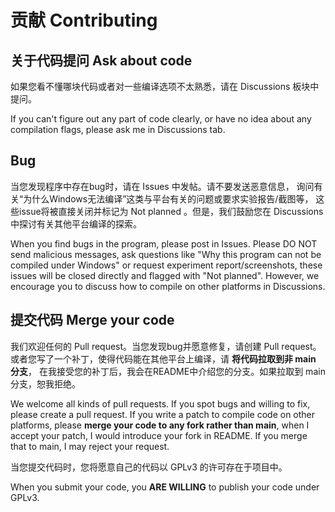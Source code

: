 # 贡献 Contributing

## 关于代码提问 Ask about code

如果您看不懂哪块代码或者对一些编译选项不太熟悉，请在 Discussions 板块中提问。

If you can't figure out any part of code clearly, or have no idea about any
compilation flags, please ask me in Discussions tab.

## Bug

当您发现程序中存在bug时，请在 Issues 中发帖。请不要发送恶意信息，
询问有关“为什么Windows无法编译”这类与平台有关的问题或要求实验报告/截图等，
这些issue将被直接关闭并标记为 Not planned 。但是，我们鼓励您在 Discussions
中探讨有关其他平台编译的探索。

When you find bugs in the program, please post in Issues. Please DO NOT
send malicious messages, ask questions like "Why this program can not be
compiled under Windows" or request experiment report/screenshots, these
issues will be closed directly and flagged with "Not planned". However,
we encourage you to discuss how to compile on other platforms in Discussions.

## 提交代码 Merge your code

我们欢迎任何的 Pull request。当您发现bug并愿意修复，请创建 Pull request。
或者您写了一个补丁，使得代码能在其他平台上编译，请 **将代码拉取到非 main 分支**，
在我接受您的补丁后，我会在README中介绍您的分支。如果拉取到 main 分支，恕我拒绝。

We welcome all kinds of pull requests. If you spot bugs and willing to fix,
please create a pull request. If you write a patch to compile code
on other platforms, please **merge your code to any fork rather than main**,
when I accept your patch, I would introduce your fork in README. If you merge
that to main, I may reject your request.

当您提交代码时，您将愿意自己的代码以 GPLv3 的许可存在于项目中。

When you submit your code, you **ARE WILLING** to publish your code under GPLv3.
